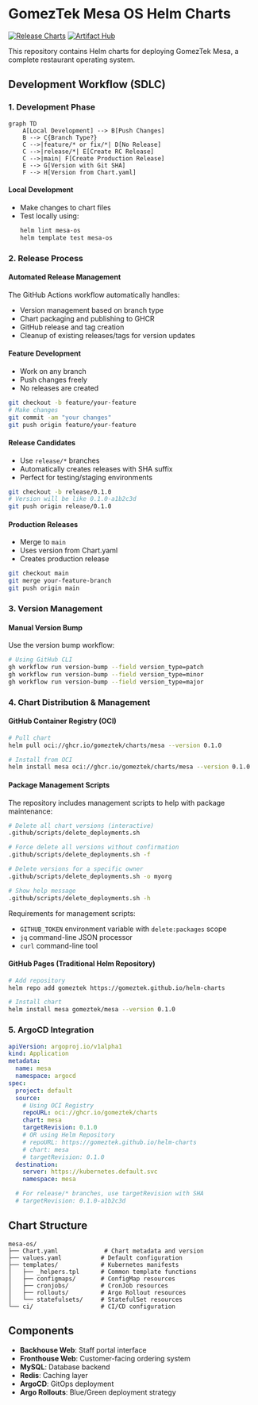 # GomezTek Mesa OS Helm Charts

[![Release Charts](https://github.com/gomeztek/helm-charts/actions/workflows/helm-release.yaml/badge.svg)](https://github.com/gomeztek/helm-charts/actions/workflows/helm-release.yaml)
[![Artifact Hub](https://img.shields.io/endpoint?url=https://artifacthub.io/badge/repository/mesa)](https://artifacthub.io/packages/search?repo=mesa)

This repository contains Helm charts for deploying GomezTek Mesa, a complete restaurant operating system.

## Development Workflow (SDLC)

### 1. Development Phase
```mermaid
graph TD
    A[Local Development] --> B[Push Changes]
    B --> C{Branch Type?}
    C -->|feature/* or fix/*| D[No Release]
    C -->|release/*| E[Create RC Release]
    C -->|main| F[Create Production Release]
    E --> G[Version with Git SHA]
    F --> H[Version from Chart.yaml]
```

#### Local Development
- Make changes to chart files
- Test locally using:
  ```zsh
  helm lint mesa-os
  helm template test mesa-os
  ```

### 2. Release Process

#### Automated Release Management
The GitHub Actions workflow automatically handles:
- Version management based on branch type
- Chart packaging and publishing to GHCR
- GitHub release and tag creation
- Cleanup of existing releases/tags for version updates

#### Feature Development
- Work on any branch
- Push changes freely
- No releases are created
```zsh
git checkout -b feature/your-feature
# Make changes
git commit -am "your changes"
git push origin feature/your-feature
```

#### Release Candidates
- Use `release/*` branches
- Automatically creates releases with SHA suffix
- Perfect for testing/staging environments
```zsh
git checkout -b release/0.1.0
# Version will be like 0.1.0-a1b2c3d
git push origin release/0.1.0
```

#### Production Releases
- Merge to `main`
- Uses version from Chart.yaml
- Creates production release
```zsh
git checkout main
git merge your-feature-branch
git push origin main
```

### 3. Version Management

#### Manual Version Bump
Use the version bump workflow:
```zsh
# Using GitHub CLI
gh workflow run version-bump --field version_type=patch
gh workflow run version-bump --field version_type=minor
gh workflow run version-bump --field version_type=major
```

### 4. Chart Distribution & Management

#### GitHub Container Registry (OCI)
```zsh
# Pull chart
helm pull oci://ghcr.io/gomeztek/charts/mesa --version 0.1.0

# Install from OCI
helm install mesa oci://ghcr.io/gomeztek/charts/mesa --version 0.1.0
```

#### Package Management Scripts

The repository includes management scripts to help with package maintenance:

```zsh
# Delete all chart versions (interactive)
.github/scripts/delete_deployments.sh

# Force delete all versions without confirmation
.github/scripts/delete_deployments.sh -f

# Delete versions for a specific owner
.github/scripts/delete_deployments.sh -o myorg

# Show help message
.github/scripts/delete_deployments.sh -h
```

Requirements for management scripts:
- `GITHUB_TOKEN` environment variable with `delete:packages` scope
- `jq` command-line JSON processor
- `curl` command-line tool

#### GitHub Pages (Traditional Helm Repository)
```zsh
# Add repository
helm repo add gomeztek https://gomeztek.github.io/helm-charts

# Install chart
helm install mesa gomeztek/mesa --version 0.1.0
```

### 5. ArgoCD Integration

```yaml
apiVersion: argoproj.io/v1alpha1
kind: Application
metadata:
  name: mesa
  namespace: argocd
spec:
  project: default
  source:
    # Using OCI Registry
    repoURL: oci://ghcr.io/gomeztek/charts
    chart: mesa
    targetRevision: 0.1.0
    # OR using Helm Repository
    # repoURL: https://gomeztek.github.io/helm-charts
    # chart: mesa
    # targetRevision: 0.1.0
  destination:
    server: https://kubernetes.default.svc
    namespace: mesa

  # For release/* branches, use targetRevision with SHA
  # targetRevision: 0.1.0-a1b2c3d
```

## Chart Structure
```
mesa-os/
├── Chart.yaml             # Chart metadata and version
├── values.yaml           # Default configuration
├── templates/            # Kubernetes manifests
│   ├── _helpers.tpl      # Common template functions
│   ├── configmaps/       # ConfigMap resources
│   ├── cronjobs/         # CronJob resources
│   ├── rollouts/         # Argo Rollout resources
│   └── statefulsets/     # StatefulSet resources
└── ci/                   # CI/CD configuration
```

## Components
- **Backhouse Web**: Staff portal interface
- **Fronthouse Web**: Customer-facing ordering system
- **MySQL**: Database backend
- **Redis**: Caching layer
- **ArgoCD**: GitOps deployment
- **Argo Rollouts**: Blue/Green deployment strategy
